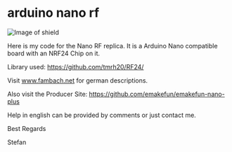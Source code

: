 # arduino nano rf

![Image of shield](./img/banner.jpg)

Here is my code for the Nano RF replica.
It is a Arduino Nano compatible board with an NRF24 Chip on it.

Library used:
https://github.com/tmrh20/RF24/

Visit 
www.fambach.net for german descriptions.

Also visit the Producer Site:
https://github.com/emakefun/emakefun-nano-plus


Help in english can be provided by comments or just contact me.

Best Regards

Stefan 
